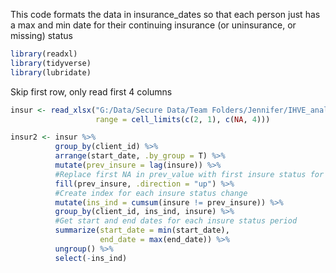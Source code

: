 This code formats the data in insurance_dates so that each person just has a max and min date 
for their continuing insurance (or uninsurance, or missing) status

```r
library(readxl)
library(tidyverse)
library(lubridate)
```

Skip first row, only read first 4 columns
```r
insur <- read_xlsx("G:/Data/Secure Data/Team Folders/Jennifer/IHVE_analysis/insurance_dates.xlsx", sheet = 1, 
                   range = cell_limits(c(2, 1), c(NA, 4)))
```

```r
insur2 <- insur %>%
          group_by(client_id) %>%
          arrange(start_date, .by_group = T) %>%
          mutate(prev_insure = lag(insure)) %>%
          #Replace first NA in prev_value with first insure status for client_id
          fill(prev_insure, .direction = "up") %>%
          #Create index for each insure status change
          mutate(ins_ind = cumsum(insure != prev_insure)) %>%
          group_by(client_id, ins_ind, insure) %>%
          #Get start and end dates for each insure status period
          summarize(start_date = min(start_date),
                    end_date = max(end_date)) %>%
          ungroup() %>%
          select(-ins_ind)
```


